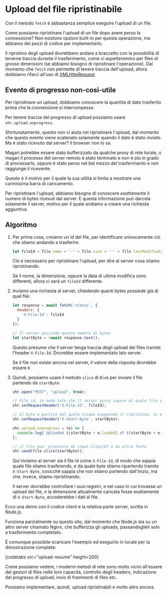 # Upload del file ripristinabile

Con il metodo `fetch` è abbastanza semplice eseguire l'upload di un file.

Come possiamo ripristinare l'upload di un file dopo avere perso la connessione? Non esistono opzioni built-in per questa operazione, ma abbiamo dei pezzi di codice per implementarlo.

Il ripristino degli upload dovrebbero andare a braccetto con la possibilità di tenerne traccia durante il trasferimento, come ci aspetteremmo per files di grosse dimensioni (se abbiamo bisogno di ripristinare l'operazione). Dal momento che `fetch` non permette di tenere traccia dell'upload, allora dobbiamo rifarci all'uso di [XMLHttpRequest](info:xmlhttprequest).

## Evento di progresso non-così-utile

Per ripristinare un upload, dobbiamo conoscere la quantità di dato trasferito prima che la connessione si interrompesse.

Per tenere traccia del progresso di upload possiamo usare `xhr.upload.onprogress`.

Sfortunatamente, questo non ci aiuta nel ripristinare l'upload, dal momento che questo evento viene scatenato solamente quando il dato è stato *inviato*. Ma è stato ricevuto dal server? Il browser non lo sa.

Magari potrebbe essere stato bufferizzato da qualche proxy di rete locale, o magari il processo del server remoto è stato terminato e non è più in grado di processarlo, oppure è stato perso nel bel mezzo del trasferimento e non raggiunge il ricevente.

Questo è il motivo per il quale la sua utilità si limita a mostrare una carinissima barra di caricamento.

Per ripristinare l'upload, abbiamo bisogno di conoscere *esattamente* il numero di bytes ricevuti dal server. E questa informazione può darcela solamente il server, motivo per il quale andiamo a creare una richiesta aggiuntiva.

## Algoritmo

1. Per prima cosa, creiamo un id del file, per identificare univocamente ciò che stiamo andando a trasferire:
    ```js
    let fileId = file.name + '-' + file.size + '-' + file.lastModified;
    ```
    Ciò è necessario per ripristinare l'upload, per dire al server cosa stiamo ripristinando.

    Se il nome, la dimensione, oppure la data di ultima modifica sono differenti, allora ci sarà un `fileId` differente.

2. Inviamo una richiesta al server, chiedendo quanti bytes possiede già di quel file:
    ```js
    let response = await fetch('status', {
      headers: {
        'X-File-Id': fileId
      }
    });

    // Il server possiede questo numero di bytes
    let startByte = +await response.text();
    ```

    Questo presume che il server tenga traccia degli upload dei files tramite l'header `X-File-Id`. Dovrebbe essere implementato lato server.

    Se il file non esiste ancora nel server, il valore della risposta dovrebbe essere `0`

3. Quindi, possiamo usare il metodo `slice` di `Blob` per inviare il file partendo da `startByte`:
    ```js
    xhr.open("POST", "upload", true);

    // File id, in modo tale che il server possa sapere di quale file stiamo eseguendo l'upload
    xhr.setRequestHeader('X-File-Id', fileId);

    // Il byte a partire dal quale stiamo eseguendo il ripristino, in modo da consentire al server di sapere da che punto stiamo cominciando a ripristinare
    xhr.setRequestHeader('X-Start-Byte', startByte);

    xhr.upload.onprogress = (e) => {
      console.log(`Uploaded ${startByte + e.loaded} of ${startByte + e.total}`);
    };

    // il file puo' provenire da input.files[0] o da altra fonte
    xhr.send(file.slice(startByte));
    ```

    Qui inviamo al server sia il file id come `X-File-Id`, di modo che sappia quale file stiamo trasferendo, e da quale byte stiamo ripartendo tramite `X-Start-Byte`, cosicché sappia che non stiamo partendo dall'inizio, ma che, invece, stiamo ripristinando.

    Il server dovrebbe controllare i suoi registri, e nel caso in cui trovasse un upload del file, e la dimensione attualmente caricata fosse esattamente di `X-Start-Byte`, accoderebbe i dati al file.


Ecco una demo con il codice client e la relativa parte server, scritta in Node.js.

Funziona parzialmente su questo sito, dal momento che Node.js sta su un altro server chiamato Nginx, che bufferizza gli uploads, passandoglieli solo a trasferimento completato.

È comunque possibile scaricare l'esempio ed eseguirlo in locale per la dimostrazione completa:

[codetabs src="upload-resume" height=200]

Come possiamo vedere, i moderni metodi di rete sono molto vicini all'essere dei gestori di files nelle loro capacità, controllo degli headers, indicazione del progresso di upload, invio di frammenti di files etc.

Possiamo implementare, quindi, upload ripristinabili e molto altro ancora.
